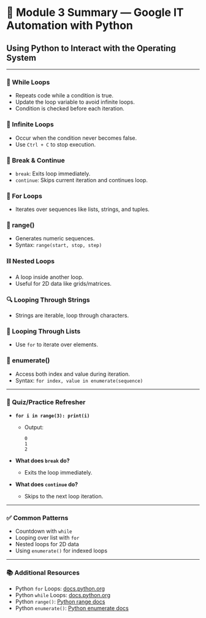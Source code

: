 # 📄 Module 3 Summary — Google IT Automation with Python
## Using Python to Interact with the Operating System

---

### 🔁 While Loops
- Repeats code while a condition is true.
- Update the loop variable to avoid infinite loops.
- Condition is checked before each iteration.

### 🔂 Infinite Loops
- Occur when the condition never becomes false.
- Use `Ctrl + C` to stop execution.

### 🛑 Break & Continue
- `break`: Exits loop immediately.
- `continue`: Skips current iteration and continues loop.

### 🔁 For Loops
- Iterates over sequences like lists, strings, and tuples.

### 🔢 range()
- Generates numeric sequences.
- Syntax: `range(start, stop, step)`

### ⛓️ Nested Loops
- A loop inside another loop.
- Useful for 2D data like grids/matrices.

### 🔍 Looping Through Strings
- Strings are iterable, loop through characters.

### 📌 Looping Through Lists
- Use `for` to iterate over elements.

### 📝 enumerate()
- Access both index and value during iteration.
- Syntax: `for index, value in enumerate(sequence)`

---

### 🧠 Quiz/Practice Refresher

- **`for i in range(3): print(i)`**
  - Output:  
    ```
    0  
    1  
    2
    ```

- **What does `break` do?**  
  - Exits the loop immediately.

- **What does `continue` do?**  
  - Skips to the next loop iteration.

---

### ✅ Common Patterns

- Countdown with `while`
- Looping over list with `for`
- Nested loops for 2D data
- Using `enumerate()` for indexed loops

---

### 📚 Additional Resources
- Python `for` Loops: [docs.python.org](https://docs.python.org/3/tutorial/controlflow.html#for-statements)  
- Python `while` Loops: [docs.python.org](https://docs.python.org/3/tutorial/introduction.html#first-steps-towards-programming)  
- Python `range()`: [Python range docs](https://docs.python.org/3/library/functions.html#func-range)  
- Python `enumerate()`: [Python enumerate docs](https://docs.python.org/3/library/functions.html#enumerate)
